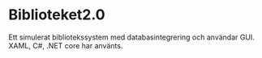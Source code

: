 # Biblioteket2.0
Ett simulerat bibliotekssystem med databasintegrering och användar GUI. XAML, C#, .NET core har använts. 
